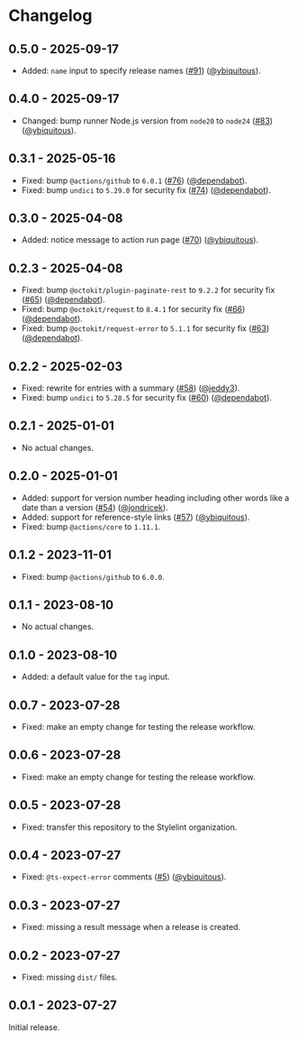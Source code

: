 # Changelog

## 0.5.0 - 2025-09-17

- Added: `name` input to specify release names ([#91][]) ([@ybiquitous][]).

## 0.4.0 - 2025-09-17

- Changed: bump runner Node.js version from `node20` to `node24` ([#83][]) ([@ybiquitous][]).

## 0.3.1 - 2025-05-16

- Fixed: bump `@actions/github` to `6.0.1` ([#76][]) ([@dependabot][]).
- Fixed: bump `undici` to `5.29.0` for security fix ([#74][]) ([@dependabot][]).

## 0.3.0 - 2025-04-08

- Added: notice message to action run page ([#70][]) ([@ybiquitous][]).

## 0.2.3 - 2025-04-08

- Fixed: bump `@octokit/plugin-paginate-rest` to `9.2.2` for security fix ([#65][]) ([@dependabot][]).
- Fixed: bump `@octokit/request` to `8.4.1` for security fix ([#66][]) ([@dependabot][]).
- Fixed: bump `@octokit/request-error` to `5.1.1` for security fix ([#63][]) ([@dependabot][]).

## 0.2.2 - 2025-02-03

- Fixed: rewrite for entries with a summary ([#58][]) ([@jeddy3][]).
- Fixed: bump `undici` to `5.28.5` for security fix ([#60][]) ([@dependabot][]).

## 0.2.1 - 2025-01-01

- No actual changes.

## 0.2.0 - 2025-01-01

- Added: support for version number heading including other words like a date than a version ([#54][]) ([@jondricek][]).
- Added: support for reference-style links ([#57][]) ([@ybiquitous][]).
- Fixed: bump `@actions/core` to `1.11.1`.

## 0.1.2 - 2023-11-01

- Fixed: bump `@actions/github` to `6.0.0`.

## 0.1.1 - 2023-08-10

- No actual changes.

## 0.1.0 - 2023-08-10

- Added: a default value for the `tag` input.

## 0.0.7 - 2023-07-28

- Fixed: make an empty change for testing the release workflow.

## 0.0.6 - 2023-07-28

- Fixed: make an empty change for testing the release workflow.

## 0.0.5 - 2023-07-28

- Fixed: transfer this repository to the Stylelint organization.

## 0.0.4 - 2023-07-27

- Fixed: `@ts-expect-error` comments ([#5][]) ([@ybiquitous][]).

## 0.0.3 - 2023-07-27

- Fixed: missing a result message when a release is created.

## 0.0.2 - 2023-07-27

- Fixed: missing `dist/` files.

## 0.0.1 - 2023-07-27

Initial release.

<!-- In numerical order -->

[#5]: https://github.com/stylelint/changelog-to-github-release-action/pull/5
[#54]: https://github.com/stylelint/changelog-to-github-release-action/pull/54
[#57]: https://github.com/stylelint/changelog-to-github-release-action/pull/57
[#58]: https://github.com/stylelint/changelog-to-github-release-action/pull/58
[#60]: https://github.com/stylelint/changelog-to-github-release-action/pull/60
[#63]: https://github.com/stylelint/changelog-to-github-release-action/pull/63
[#65]: https://github.com/stylelint/changelog-to-github-release-action/pull/65
[#66]: https://github.com/stylelint/changelog-to-github-release-action/pull/66
[#70]: https://github.com/stylelint/changelog-to-github-release-action/pull/70
[#74]: https://github.com/stylelint/changelog-to-github-release-action/pull/74
[#76]: https://github.com/stylelint/changelog-to-github-release-action/pull/76
[#83]: https://github.com/stylelint/changelog-to-github-release-action/pull/83
[#91]: https://github.com/stylelint/changelog-to-github-release-action/pull/91

<!-- In alphabetical order -->

[@dependabot]: https://github.com/dependabot
[@jeddy3]: https://github.com/jeddy3
[@jondricek]: https://github.com/jondricek
[@ybiquitous]: https://github.com/ybiquitous
